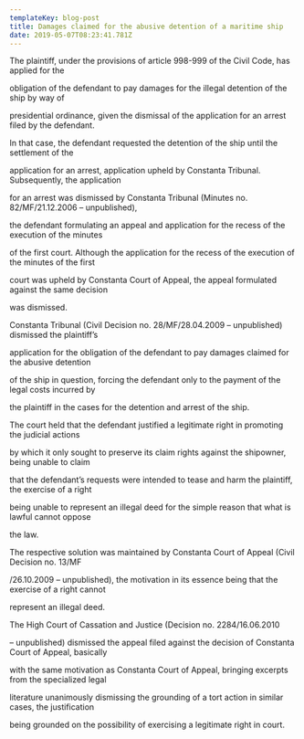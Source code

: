 ```yaml
---
templateKey: blog-post
title: Damages claimed for the abusive detention of a maritime ship
date: 2019-05-07T08:23:41.781Z
---
```

The plaintiff, under the provisions of article 998-999 of the Civil Code, has applied for the

obligation of the defendant to pay damages for the illegal detention of the ship by way of

presidential ordinance, given the dismissal of the application for an arrest filed by the defendant.



 



In that case, the defendant requested the detention of the ship until the settlement of the

application for an arrest, application upheld by Constanta Tribunal. Subsequently, the application

for an arrest was dismissed by Constanta Tribunal (Minutes no. 82/MF/21.12.2006 – unpublished),

the defendant formulating an appeal and application for the recess of the execution of the minutes

of the first court. Although the application for the recess of the execution of the minutes of the first

court was upheld by Constanta Court of Appeal, the appeal formulated against the same decision

was dismissed.



 



Constanta Tribunal (Civil Decision no. 28/MF/28.04.2009 – unpublished) dismissed the plaintiff’s

application for the obligation of the defendant to pay damages claimed for the abusive detention

of the ship in question, forcing the defendant only to the payment of the legal costs incurred by

the plaintiff in the cases for the detention and arrest of the ship.



 



The court held that the defendant justified a legitimate right in promoting the judicial actions

by which it only sought to preserve its claim rights against the shipowner, being unable to claim

that the defendant’s requests were intended to tease and harm the plaintiff, the exercise of a right

being unable to represent an illegal deed for the simple reason that what is lawful cannot oppose

the law.



 



The respective solution was maintained by Constanta Court of Appeal (Civil Decision no. 13/MF

/26.10.2009 – unpublished), the motivation in its essence being that the exercise of a right cannot

represent an illegal deed.



 



The High Court of Cassation and Justice (Decision no. 2284/16.06.2010

– unpublished) dismissed the appeal filed against the decision of Constanta Court of Appeal, basically

with the same motivation as Constanta Court of Appeal, bringing excerpts from the specialized legal

literature unanimously dismissing the grounding of a tort action in similar cases, the justification

being grounded on the possibility of exercising a legitimate right in court.
